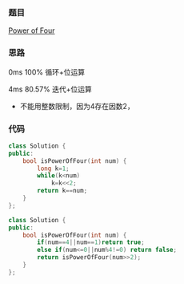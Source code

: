 ### 题目
[Power of Four](https://leetcode-cn.com/problems/power-of-four/submissions/)
### 思路
0ms 100%
循环+位运算

4ms 80.57%
迭代+位运算

+ 不能用整数限制，因为4存在因数2，
### 代码
```c++
class Solution {
public:
    bool isPowerOfFour(int num) {
        long k=1;
        while(k<num)
            k=k<<2;
        return k==num;
    }
};
```

```c++
class Solution {
public:
    bool isPowerOfFour(int num) {
        if(num==4||num==1)return true;
        else if(num<=0||num%4!=0) return false;
        return isPowerOfFour(num>>2);
    }
};
```

